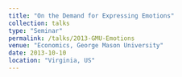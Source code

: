```yaml
---
title: "On the Demand for Expressing Emotions"
collection: talks
type: "Seminar"
permalink: /talks/2013-GMU-Emotions
venue: "Economics, George Mason University"
date: 2013-10-10
location: "Virginia, US"
---
```

